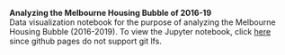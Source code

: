 <b>Analyzing the Melbourne Housing Bubble of 2016-19</b><br>
Data visualization notebook for the purpose of analyzing the Melbourne Housing Bubble (2016-2019). To view the Jupyter notebook, click <a href="https://melbournehousingbubble.netlify.app/">here</a> since github pages do not support git lfs.
